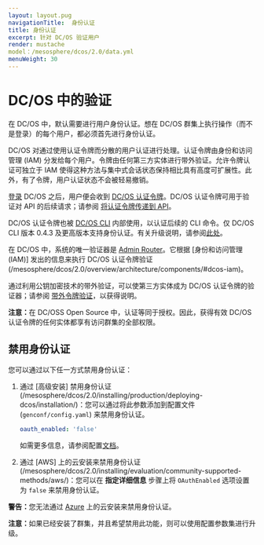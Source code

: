 ```yaml
---
layout: layout.pug
navigationTitle:  身份认证
title: 身份认证
excerpt: 针对 DC/OS 验证用户
render: mustache
model：/mesosphere/dcos/2.0/data.yml
menuWeight: 30
---
```


<!-- The source repository for this topic is https://github.com/dcos/dcos-docs-site -->

# DC/OS 中的验证

在 DC/OS 中，默认需要进行用户身份认证。想在 DC/OS 群集上执行操作（而不是登录）的每个用户，都必须首先进行身份认证。

DC/OS 对通过使用认证令牌而分散的用户认证进行处理。认证令牌由身份和访问管理 (IAM) 分发给每个用户。令牌由任何第三方实体进行带外验证。允许令牌认证可独立于 IAM 使得这种方法与集中式会话状态保持相比具有高度可扩展性。此外，有了令牌，用户认证状态不会被轻易撤销。

[登录](/mesosphere/dcos/2.0/security/oss/login/) DC/OS 之后，用户便会收到 [DC/OS 认证令牌](/mesosphere/dcos/2.0/security/oss/authentication/authentication-token)。DC/OS 认证令牌可用于验证对 API 的后续请求；请参阅 [将认证令牌传递到 API](/mesosphere/dcos/2.0/security/oss/authentication/authentication-token/#pass-an-authentication-token-to-the-api)。

DC/OS 认证令牌也被 [DC/OS CLI](/mesosphere/dcos/2.0/cli/) 内部使用，以认证后续的 CLI 命令。仅 DC/OS CLI 版本 0.4.3 及更高版本支持身份认证。有关升级说明，请参阅[此处](/mesosphere/dcos/2.0/cli/update/)。

在 DC/OS 中，系统的唯一验证器是 [Admin Router](/mesosphere/dcos/2.0/overview/architecture/components/#admin-router)。它根据 [身份和访问管理 (IAM)] 发出的信息来执行 DC/OS 认证令牌验证(/mesosphere/dcos/2.0/overview/architecture/components/#dcos-iam)。

通过利用公钥加密技术的带外验证，可以使第三方实体成为 DC/OS 认证令牌的验证器；请参阅 [带外令牌验证](/mesosphere/dcos/2.0/security/oss/authentication/out-of-band-verification/)，以获得说明。

<p class="message--note"><strong>注意：</strong>在 DC/OSS Open Source 中，认证等同于授权。因此，获得有效 DC/OS 认证令牌的任何实体都享有访问群集的全部权限。</p>

## 禁用身份认证

您可以通过以下任一方式禁用身份认证：
1. 通过 [高级安装] 禁用身份认证(/mesosphere/dcos/2.0/installing/production/deploying-dcos/installation/)：您可以通过将此参数添加到配置文件 (`genconf/config.yaml`) 来禁用身份认证。

    ```yaml
    oauth_enabled: 'false'
    ```
    如需更多信息，请参阅配置[文档](/mesosphere/dcos/2.0/installing/production/advanced-configuration/configuration-reference/)。

2. 通过 [AWS] 上的云安装来禁用身份认证(/mesosphere/dcos/2.0/installing/evaluation/community-supported-methods/aws/)：您可以在 **指定详细信息** 步骤上将 `OAuthEnabled` 选项设置为 `false` 来禁用身份认证。

<p class="message--warning"><strong>警告：</strong>您无法通过 <a href ="/2.0/installing/evaluation/azure/">Azure</a> 上的云安装来禁用身份认证。</p>

<p class="message--note"><strong>注意：</strong>如果已经安装了群集，并且希望禁用此功能，则可以使用配置参数集进行升级。</p>
